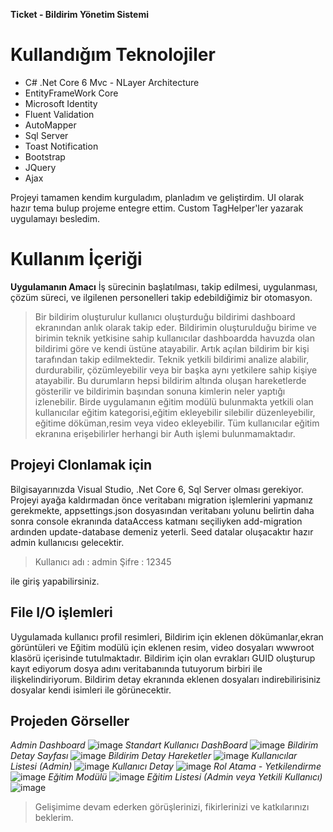 **Ticket - Bildirim Yönetim Sistemi**
# Kullandığım Teknolojiler

 - C# .Net Core 6 Mvc - NLayer Architecture
 - EntityFrameWork Core
 - Microsoft Identity
 - Fluent Validation
 - AutoMapper
 - Sql Server
 - Toast Notification
 - Bootstrap
 - JQuery
 - Ajax

Projeyi tamamen kendim kurguladım, planladım ve geliştirdim. UI olarak hazır tema bulup projeme entegre ettim. Custom TagHelper'ler yazarak uygulamayı besledim.

# Kullanım İçeriği

**Uygulamanın Amacı** İş sürecinin başlatılması, takip edilmesi, uygulanması, çözüm süreci, ve ilgilenen personelleri takip edebildiğimiz bir otomasyon.

> Bir bildirim oluşturulur kullanıcı oluşturduğu bildirimi dashboard ekranından anlık olarak takip eder. Bildirimin oluşturulduğu birime ve birimin teknik yetkisine sahip kullanıcılar dashboardda havuzda olan bildirimi göre ve kendi üstüne atayabilir. Artık açılan bildirim bir kişi tarafından takip edilmektedir. Teknik yetkili bildirimi analize alabilir, durdurabilir, çözümleyebilir veya bir başka aynı yetkilere sahip kişiye atayabilir. Bu durumların hepsi bildirim altında oluşan hareketlerde gösterilir ve bildirimin başından sonuna kimlerin neler yaptığı izlenebilir. Birde uygulamanın eğitim modülü bulunmakta yetkili olan kullanıcılar eğitim kategorisi,eğitim ekleyebilir silebilir düzenleyebilir, eğitime döküman,resim veya video ekleyebilir. Tüm kullanıcılar eğitim ekranına erişebilirler herhangi bir Auth işlemi bulunmamaktadır.

## Projeyi Clonlamak için

Bilgisayarınızda Visual Studio, .Net Core 6, Sql Server olması gerekiyor. Projeyi ayağa kaldırmadan önce veritabanı migration işlemlerini yapmanız gerekmekte, appsettings.json dosyasından veritabanı yolunu belirtin daha sonra console ekranında dataAccess katmanı seçiliyken add-migration ardınden update-database demeniz yeterli. Seed datalar oluşacaktır hazır admin kullanıcısı gelecektir. 

> Kullanıcı adı : admin Şifre : 12345

ile giriş yapabilirsiniz.
## File I/O işlemleri
Uygulamada kullanıcı profil resimleri, Bildirim için eklenen dökümanlar,ekran görüntüleri ve Eğitim modülü için eklenen resim, video dosyaları wwwroot klasörü içerisinde tutulmaktadır. Bildirim için olan evrakları  GUID oluşturup kayıt ediyorum dosya adını veritabanında tutuyorum birbiri ile ilişkelindiriyorum. Bildirim detay ekranında eklenen dosyaları indirebilirisiniz dosyalar kendi isimleri ile görünecektir.

## Projeden Görseller
*Admin Dashboard*
![image](https://r.resimlink.com/BM_AOh.png)
*Standart Kullanıcı DashBoard*
![image](https://r.resimlink.com/TKQtNg1Mu7LS.png)
*Bildirim Detay Sayfası*
![image](https://r.resimlink.com/aXl53kOu.png)
*Bildirim Detay Hareketler*
![image](https://r.resimlink.com/95-RmjuMNK.png)
*Kullanıcılar Listesi (Admin)*
![image](https://r.resimlink.com/AHesSl.png)
*Kullanıcı Detay*
![image](https://r.resimlink.com/Jwe9kM.png)
*Rol Atama - Yetkilendirme*
![image](https://r.resimlink.com/wl63dFn_9.png)
*Eğitim Modülü*
![image](https://r.resimlink.com/QUiGBe.png)
*Eğitim Listesi (Admin veya Yetkili Kullanıcı)*
![image](https://r.resimlink.com/b-RsWYie2Dok.png)

> Gelişimime devam ederken görüşlerinizi, fikirlerinizi ve katkılarınızı
> beklerim.
